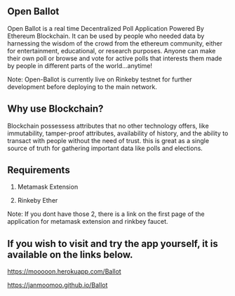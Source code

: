 
## Open Ballot 
Open Ballot is a real time Decentralized Poll Application Powered By Ethereum Blockchain. It can be used by people who needed data by harnessing the wisdom of the crowd from the ethereum community, either for entertainment, educational, or research purposes. Anyone can make their own poll or browse and vote for active polls that interests them made by people in different parts of the world...anytime!

Note: Open-Ballot is currently live on Rinkeby testnet for further development before deploying to the main network.

## Why use Blockchain?
Blockchain possessess attributes that no other technology offers, like immutability, tamper-proof attributes, availability of history, and the ability to transact with people without the need of trust. this is great as a single source of truth for gathering important data like polls and elections.

## Requirements
1. Metamask Extension

2. Rinkeby Ether

Note: If you dont have those 2, there is a link on the first page of the application for metamask extension and rinkbey faucet.

## If you wish to visit and try the app yourself, it is available on the links below.
https://mooooon.herokuapp.com/Ballot

https://janmoomoo.github.io/Ballot
